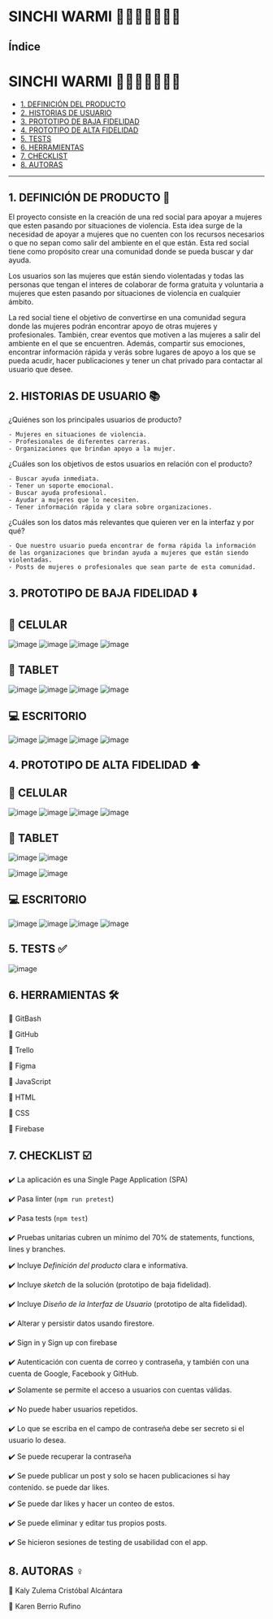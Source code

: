 # SINCHI WARMI 👩👩‍🦰👩‍🦱👱‍♀️

## Índice
# SINCHI WARMI 👩👩‍🦰👩‍🦱👱‍♀️


* [1. DEFINICIÓN DEL PRODUCTO](#1-DEFINICIÓN-DEL-PRODUCTO)
* [2. HISTORIAS DE USUARIO](#2-HISTORIAS-DE-USUARIO)
* [3. PROTOTIPO DE BAJA FIDELIDAD](#3-PROTOTIPO-DE-BAJA-FIDELIDAD)
* [4. PROTOTIPO DE ALTA FIDELIDAD](#4-PROTOTIPO-DE-ALTA-FIDELIDAD)
* [5. TESTS](#5-TESTS)
* [6. HERRAMIENTAS](#6-HERRAMIENTAS)
* [7. CHECKLIST](#7-CHECKLIST)
* [8. AUTORAS](#8-AUTORAS)

***
## 1. DEFINICIÓN DE PRODUCTO 📝

El proyecto consiste en la creación de una red social para apoyar a mujeres que esten pasando por situaciones de violencia. Esta idea surge de la necesidad de apoyar a mujeres que no cuenten con los recursos necesarios o que no sepan como salir del ambiente en el que están. Esta red social tiene como propósito crear una comunidad donde se pueda buscar y dar ayuda.

Los usuarios son las mujeres que están siendo violentadas y todas las personas que tengan el interes de colaborar de forma gratuita y voluntaria a mujeres que esten pasando por situaciones de violencia en cualquier ámbito.

La red social tiene el objetivo de convertirse en una comunidad segura donde las mujeres podrán encontrar apoyo de otras mujeres y profesionales. También, crear eventos que motiven a las mujeres a salir del ambiente en el que se encuentren. Además, compartir sus emociones, encontrar información rápida y verás sobre lugares de apoyo a los que se pueda acudir, hacer publicaciones y tener un chat privado para contactar al usuario que desee.

## 2. HISTORIAS DE USUARIO 📚

¿Quiénes son los principales usuarios de producto?
    
    - Mujeres en situaciones de violencia.
    - Profesionales de diferentes carreras.
    - Organizaciones que brindan apoyo a la mujer.

  ¿Cuáles son los objetivos de estos usuarios en relación con el producto?
  
    - Buscar ayuda inmediata.
    - Tener un soporte emocional.
    - Buscar ayuda profesional.
    - Ayudar a mujeres que lo necesiten.
    - Tener información rápida y clara sobre organizaciones.

  ¿Cuáles son los datos más relevantes que quieren ver en la interfaz y por qué?
  
    - Que nuestro usuario pueda encontrar de forma rápida la información de las organizaciones que brindan ayuda a mujeres que están siendo violentadas.
    - Posts de mujeres o profesionales que sean parte de esta comunidad.

## 3. PROTOTIPO DE BAJA FIDELIDAD ⬇️

  ## 📱 CELULAR
  
  ![image](https://user-images.githubusercontent.com/91863929/152393082-5af37c76-7e20-4b19-b0e2-e3d7722df653.png)
  ![image](https://user-images.githubusercontent.com/91863929/152391634-aa53393e-fdc4-4b3b-934e-c5a895fa0ebe.png)
  ![image](https://user-images.githubusercontent.com/91863929/152391747-509a6e08-136c-4e53-8e6b-b85aeb8b80d9.png)
  ![image](https://user-images.githubusercontent.com/91863929/152393365-a329a154-532a-42e3-b036-c795dd667599.png)
  
  ## 📓 TABLET
  
  ![image](https://user-images.githubusercontent.com/91863929/152437190-12de9382-9302-4d40-98d2-b50e21273564.png)
  ![image](https://user-images.githubusercontent.com/91863929/152437311-694f26a2-2fef-4702-a4b1-3549218063eb.png)
  ![image](https://user-images.githubusercontent.com/91863929/152437430-25f32942-1ace-4525-9f87-70f5ce78a456.png)
  ![image](https://user-images.githubusercontent.com/91863929/152437489-45a5f9cb-20ae-4601-9822-db5c629af748.png)
  
  ## 💻 ESCRITORIO
  
  ![image](https://user-images.githubusercontent.com/91863929/152392067-f16b8cc1-2568-4f81-a071-e65ad617bbbd.png)
  ![image](https://user-images.githubusercontent.com/91863929/152392306-490248e2-20c1-44c7-b6a9-e444f4fb5038.png)
  ![image](https://user-images.githubusercontent.com/91863929/152392400-b258ff72-637a-4dfc-b509-e5f62c9a799b.png)
  ![image](https://user-images.githubusercontent.com/91863929/152392473-860841e0-0853-4cbd-8732-dd31eb6a8bc8.png)
  
## 4. PROTOTIPO DE ALTA FIDELIDAD ⬆️

  ## 📱 CELULAR

  ![image](https://user-images.githubusercontent.com/91863929/152290207-e99cb4cd-4168-42d4-ae06-51666cd94b63.png)
  ![image](https://user-images.githubusercontent.com/91863929/152290474-7058582a-6110-465a-a5b1-ef96783049f9.png)
  ![image](https://user-images.githubusercontent.com/91863929/152290322-9ac80e98-4f72-482b-882b-e622896d114c.png)
  ![image](https://user-images.githubusercontent.com/91863929/152290367-fd3d421a-b442-48a8-a5b9-e4b469f4ad8c.png)

  ## 📓 TABLET

  ![image](https://user-images.githubusercontent.com/91863929/152291082-0f5736e8-1820-4f78-b3ec-de25b7d588a6.png)
  ![image](https://user-images.githubusercontent.com/91863929/152291743-8b727356-fe7f-4d94-b696-00b80aa37083.png)

  ![image](https://user-images.githubusercontent.com/91863929/152291868-eaa0743b-1544-4313-bce3-796c6c6a530d.png)
  ![image](https://user-images.githubusercontent.com/91863929/152291222-4bd64778-26f4-47d1-b4b7-7c69a64b1670.png)

  ## 💻 ESCRITORIO

  ![image](https://user-images.githubusercontent.com/91863929/152291352-b6d0ee39-7205-4a04-bd2d-a8757695063d.png)
  ![image](https://user-images.githubusercontent.com/91863929/152291417-a124d69a-3c75-459c-9a63-ee1dbff3bb0b.png)
  ![image](https://user-images.githubusercontent.com/91863929/152291499-4c4ea703-2176-4ffb-bf90-ec1eb25c306f.png)
  ![image](https://user-images.githubusercontent.com/91863929/152291611-e92e9fd4-2d36-4f9f-89fc-40c54bb6ff92.png)

## 5. TESTS ✅

  ![image](https://user-images.githubusercontent.com/91863929/153318406-f9bcac39-0c24-4bda-b928-7caea6c2fb20.png)

## 6. HERRAMIENTAS 🛠️

  📌 GitBash
  
  📌 GitHub
  
  📌 Trello
  
  📌 Figma
  
  📌 JavaScript
  
  📌 HTML
  
  📌 CSS
  
  📌 Firebase

## 7. CHECKLIST ☑️	

  ✔️ La aplicación es una Single Page Application (SPA)
  
  ✔️ Pasa linter (`npm run pretest`)
  
  ✔️ Pasa tests (`npm test`)
  
  ✔️ Pruebas unitarias cubren un mínimo del 70% de statements, functions, lines y branches.
  
  ✔️ Incluye _Definición del producto_ clara e informativa.
  
  ✔️ Incluye _sketch_ de la solución (prototipo de baja fidelidad).
  
  ✔️ Incluye _Diseño de la Interfaz de Usuario_ (prototipo de alta fidelidad).
  
  ✔️ Alterar y persistir datos usando firestore.
  
  ✔️ Sign in y Sign up con firebase
  
  ✔️ Autenticación con cuenta de correo y contraseña, y también con una cuenta de Google, Facebook y GitHub.
  
  ✔️ Solamente se permite el acceso a usuarios con cuentas válidas.
  
  ✔️ No puede haber usuarios repetidos.
  
  ✔️ Lo que se escriba en el campo de contraseña debe ser secreto si el usuario lo desea.
  
  ✔️ Se puede recuperar la contraseña
  
  ✔️ Se puede publicar un post y solo se hacen publicaciones si hay contenido. se puede dar likes.
  
  ✔️ Se puede dar likes y hacer un conteo de estos.
  
  ✔️ Se puede eliminar y editar tus propios posts.
  
  ✔️ Se hicieron sesiones de testing de usabilidad con el app.


## 8. AUTORAS ♀️

  📌 Kaly Zulema Cristóbal Alcántara

  📌 Karen Berrio Rufino




